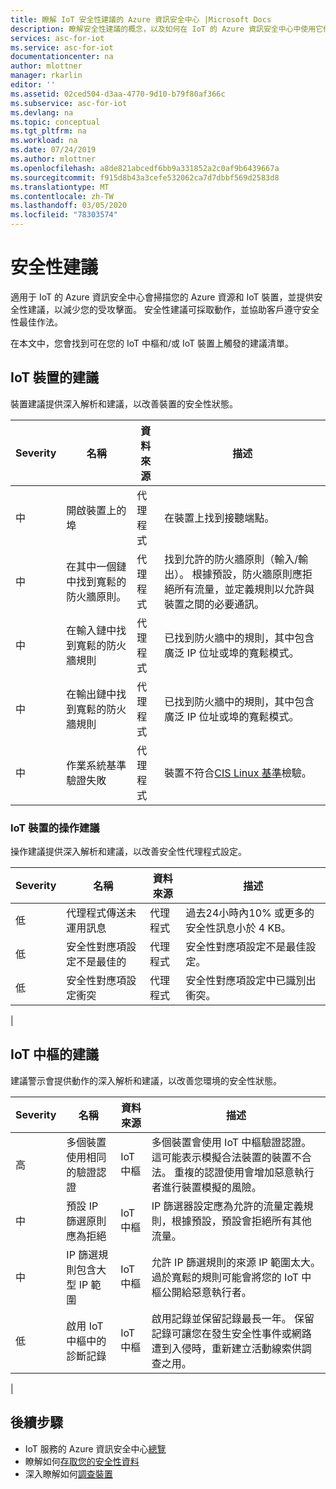 ```yaml
---
title: 瞭解 IoT 安全性建議的 Azure 資訊安全中心 |Microsoft Docs
description: 瞭解安全性建議的概念，以及如何在 IoT 的 Azure 資訊安全中心中使用它們。
services: asc-for-iot
ms.service: asc-for-iot
documentationcenter: na
author: mlottner
manager: rkarlin
editor: ''
ms.assetid: 02ced504-d3aa-4770-9d10-b79f80af366c
ms.subservice: asc-for-iot
ms.devlang: na
ms.topic: conceptual
ms.tgt_pltfrm: na
ms.workload: na
ms.date: 07/24/2019
ms.author: mlottner
ms.openlocfilehash: a8de821abcedf6bb9a331852a2c0af9b6439667a
ms.sourcegitcommit: f915d8b43a3cefe532062ca7d7dbbf569d2583d8
ms.translationtype: MT
ms.contentlocale: zh-TW
ms.lasthandoff: 03/05/2020
ms.locfileid: "78303574"
---
```

# <a name="security-recommendations"></a>安全性建議

適用于 IoT 的 Azure 資訊安全中心會掃描您的 Azure 資源和 IoT 裝置，並提供安全性建議，以減少您的受攻擊面。 安全性建議可採取動作，並協助客戶遵守安全性最佳作法。

在本文中，您會找到可在您的 IoT 中樞和/或 IoT 裝置上觸發的建議清單。

## <a name="recommendations-for-iot-devices"></a>IoT 裝置的建議

裝置建議提供深入解析和建議，以改善裝置的安全性狀態。 

| Severity | 名稱                                                      | 資料來源 | 描述                                                                                                                                                                                           |
|----------|-----------------------------------------------------------|-------------|-------------------------------------------------------------------------------------------------------------------------------------------------------------------------------------------------------|
| 中   | 開啟裝置上的埠                                      | 代理程式       | 在裝置上找到接聽端點。                                                                                                                                                        |
| 中   | 在其中一個鏈中找到寬鬆的防火牆原則。 | 代理程式       | 找到允許的防火牆原則（輸入/輸出）。 根據預設，防火牆原則應拒絕所有流量，並定義規則以允許與裝置之間的必要通訊。                               |
| 中   | 在輸入鏈中找到寬鬆的防火牆規則     | 代理程式       | 已找到防火牆中的規則，其中包含廣泛 IP 位址或埠的寬鬆模式。                                                                                    |
| 中   | 在輸出鏈中找到寬鬆的防火牆規則    | 代理程式       | 已找到防火牆中的規則，其中包含廣泛 IP 位址或埠的寬鬆模式。                                                                                   |
| 中   | 作業系統基準驗證失敗           | 代理程式       | 裝置不符合[CIS Linux 基準](https://www.cisecurity.org/cis-benchmarks/)檢驗。                                                                                                        |

### <a name="operational-recommendations-for-iot-devices"></a>IoT 裝置的操作建議

操作建議提供深入解析和建議，以改善安全性代理程式設定。

| Severity | 名稱                                    | 資料來源 | 描述                                                                       |
|----------|-----------------------------------------|-------------|-----------------------------------------------------------------------------------|
| 低      | 代理程式傳送未運用訊息          | 代理程式       | 過去24小時內10% 或更多的安全性訊息小於 4 KB。  |
| 低      | 安全性對應項設定不是最佳的 | 代理程式       | 安全性對應項設定不是最佳設定。                                        |
| 低      | 安全性對應項設定衝突    | 代理程式       | 安全性對應項設定中已識別出衝突。 |                          |
|

## <a name="recommendations-for-iot-hub"></a>IoT 中樞的建議

建議警示會提供動作的深入解析和建議，以改善您環境的安全性狀態。  

| Severity | 名稱                                                     | 資料來源 | 描述                                                                                                                                                                                                             |
|----------|----------------------------------------------------------|-------------|-------------------------------------------------------------------------------------------------------------------------------------------------------------------------------------------------------------------------|
| 高     | 多個裝置使用相同的驗證認證 | IoT 中樞     | 多個裝置會使用 IoT 中樞驗證認證。 這可能表示模擬合法裝置的裝置不合法。 重複的認證使用會增加惡意執行者進行裝置模擬的風險。 |
| 中   | 預設 IP 篩選原則應為拒絕                  | IoT 中樞     | IP 篩選器設定應為允許的流量定義規則，根據預設，預設會拒絕所有其他流量。                                                                                                     |
| 中   | IP 篩選規則包含大型 IP 範圍                   | IoT 中樞     | 允許 IP 篩選規則的來源 IP 範圍太大。 過於寬鬆的規則可能會將您的 IoT 中樞公開給惡意執行者。                                                                                       |
| 低      | 啟用 IoT 中樞中的診斷記錄                       | IoT 中樞     | 啟用記錄並保留記錄最長一年。 保留記錄可讓您在發生安全性事件或網路遭到入侵時，重新建立活動線索供調查之用。                                       |
|

## <a name="next-steps"></a>後續步驟

- IoT 服務的 Azure 資訊安全中心[總覽](overview.md)
- 瞭解如何[存取您的安全性資料](how-to-security-data-access.md)
- 深入瞭解如何[調查裝置](how-to-investigate-device.md)